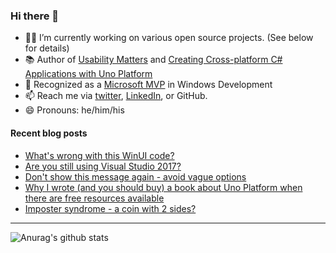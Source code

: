 ### Hi there 👋

- 👨‍💻 I’m currently working on various open source projects. (See below for details)
- 📚 Author of [Usability Matters](https://www.manning.com/books/usability-matters?a_aid=mrlacey) and [Creating Cross-platform C# Applications with Uno Platform](https://www.packtpub.com/product/creating-cross-platform-c-applications-with-uno-platform/9781801078498)
- 🏅 Recognized as a [Microsoft MVP](https://mvp.microsoft.com/en-us/PublicProfile/5001397?fullName=Matt%20Lacey) in Windows Development
- 📫 Reach me via [twitter](https://twitter.com/mrlacey), [LinkedIn](https://www.linkedin.com/in/mrlacey), or GitHub.
- 😄 Pronouns: he/him/his

<!--
**mrlacey/mrlacey** is a ✨ _special_ ✨ repository because its `README.md` (this file) appears on your GitHub profile.

Here are some ideas to get you started:

- 🔭 I’m currently working on ...
- 🌱 I’m currently learning ...
- 👯 I’m looking to collaborate on ...
- 🤔 I’m looking for help with ...
- 💬 Ask me about ...
- 📫 How to reach me: ...
- 😄 Pronouns: ...
- ⚡ Fun fact: ...
-->

#### Recent blog posts
<!-- BLOG-POST-LIST:START -->
- [What&#39;s wrong with this WinUI code?](https://www.mrlacey.com/2022/03/whats-wrong-with-this-winui-code.html)
- [Are you still using Visual Studio 2017?](https://www.mrlacey.com/2022/03/are-you-still-using-visual-studio-2017.html)
- [Don&#39;t show this message again - avoid vague options](https://www.mrlacey.com/2022/02/dont-show-this-message-again-avoid.html)
- [Why I wrote &lpar;and you should buy&rpar; a book about Uno Platform when there are free resources available](https://www.mrlacey.com/2022/02/why-i-wrote-and-you-should-buy-book.html)
- [Imposter syndrome - a coin with 2 sides?](https://www.mrlacey.com/2022/02/imposter-syndrome-coin-with-2-sides.html)
<!-- BLOG-POST-LIST:END -->

---

![Anurag's github stats](https://github-readme-stats.vercel.app/api?username=mrlacey&count_private=true&show_icons=true)
